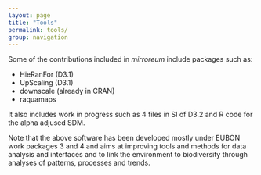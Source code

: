 ```yaml
---
layout: page
title: "Tools"
permalink: tools/
group: navigation
---
```


Some of the contributions included in _mirroreum_ include packages such as:

- HieRanFor (D3.1)
- UpScaling (D3.1)
- downscale (already in CRAN)
- raquamaps

It also includes work in progress such as 4 files in SI of D3.2 and R code for the alpha adjused SDM.

Note that the above software has been developed mostly under EUBON work packages 3 and 4 and aims at improving tools and methods for data analysis and interfaces and to link the environment to biodiversity through analyses of patterns, processes and trends.

